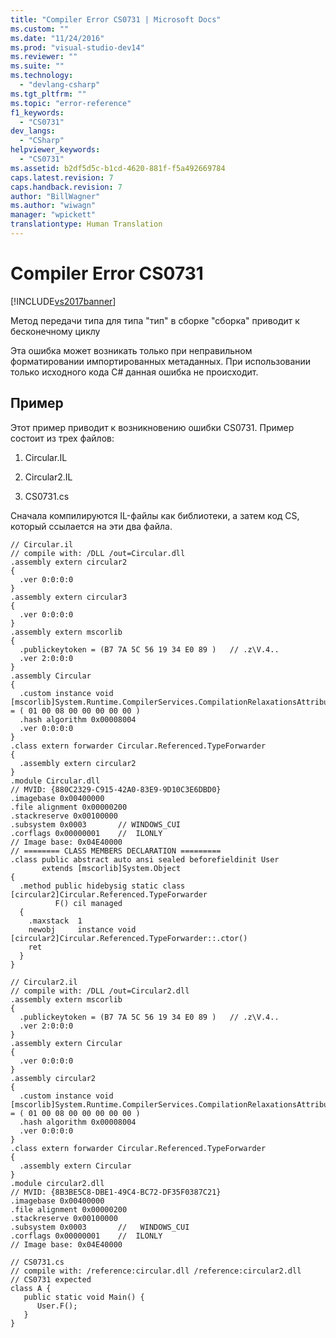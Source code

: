 ```yaml
---
title: "Compiler Error CS0731 | Microsoft Docs"
ms.custom: ""
ms.date: "11/24/2016"
ms.prod: "visual-studio-dev14"
ms.reviewer: ""
ms.suite: ""
ms.technology: 
  - "devlang-csharp"
ms.tgt_pltfrm: ""
ms.topic: "error-reference"
f1_keywords: 
  - "CS0731"
dev_langs: 
  - "CSharp"
helpviewer_keywords: 
  - "CS0731"
ms.assetid: b2df5d5c-b1cd-4620-881f-f5a492669784
caps.latest.revision: 7
caps.handback.revision: 7
author: "BillWagner"
ms.author: "wiwagn"
manager: "wpickett"
translationtype: Human Translation
---
```

# Compiler Error CS0731
[!INCLUDE[vs2017banner](../../../csharp/includes/vs2017banner.md)]

Метод передачи типа для типа "тип" в сборке "сборка" приводит к бесконечному циклу  
  
 Эта ошибка может возникать только при неправильном форматировании импортированных метаданных.  При использовании только исходного кода C\# данная ошибка не происходит.  
  
## Пример  
 Этот пример приводит к возникновению ошибки CS0731.  Пример состоит из трех файлов:  
  
 1.  Circular.IL  
  
 2.  Circular2.IL  
  
 3.  CS0731.cs  
  
 Сначала компилируются IL\-файлы как библиотеки, а затем код CS, который ссылается на эти два файла.  
  
```  
// Circular.il  
// compile with: /DLL /out=Circular.dll  
.assembly extern circular2  
{  
  .ver 0:0:0:0  
}  
.assembly extern circular3  
{  
  .ver 0:0:0:0  
}  
.assembly extern mscorlib  
{  
  .publickeytoken = (B7 7A 5C 56 19 34 E0 89 )   // .z\V.4..  
  .ver 2:0:0:0  
}  
.assembly Circular  
{  
  .custom instance void [mscorlib]System.Runtime.CompilerServices.CompilationRelaxationsAttribute::.ctor(int32) = ( 01 00 08 00 00 00 00 00 )   
  .hash algorithm 0x00008004  
  .ver 0:0:0:0  
}  
.class extern forwarder Circular.Referenced.TypeForwarder  
{  
  .assembly extern circular2  
}  
.module Circular.dll  
// MVID: {880C2329-C915-42A0-83E9-9D10C3E6DBD0}  
.imagebase 0x00400000  
.file alignment 0x00000200  
.stackreserve 0x00100000  
.subsystem 0x0003       // WINDOWS_CUI  
.corflags 0x00000001    //  ILONLY  
// Image base: 0x04E40000  
// ======== CLASS MEMBERS DECLARATION =========  
.class public abstract auto ansi sealed beforefieldinit User  
       extends [mscorlib]System.Object  
{  
  .method public hidebysig static class [circular2]Circular.Referenced.TypeForwarder   
          F() cil managed  
  {  
    .maxstack  1  
    newobj     instance void [circular2]Circular.Referenced.TypeForwarder::.ctor()  
    ret  
  }  
}   
```  
  
```  
// Circular2.il  
// compile with: /DLL /out=Circular2.dll  
.assembly extern mscorlib  
{  
  .publickeytoken = (B7 7A 5C 56 19 34 E0 89 )   // .z\V.4..  
  .ver 2:0:0:0  
}  
.assembly extern Circular  
{  
  .ver 0:0:0:0  
}  
.assembly circular2  
{  
  .custom instance void [mscorlib]System.Runtime.CompilerServices.CompilationRelaxationsAttribute::.ctor(int32) = ( 01 00 08 00 00 00 00 00 )   
  .hash algorithm 0x00008004  
  .ver 0:0:0:0  
}  
.class extern forwarder Circular.Referenced.TypeForwarder  
{  
  .assembly extern Circular  
}  
.module circular2.dll  
// MVID: {8B3BE5C8-DBE1-49C4-BC72-DF35F0387C21}  
.imagebase 0x00400000  
.file alignment 0x00000200  
.stackreserve 0x00100000  
.subsystem 0x0003       //   WINDOWS_CUI  
.corflags 0x00000001    //  ILONLY  
// Image base: 0x04E40000  
```  
  
```  
// CS0731.cs  
// compile with: /reference:circular.dll /reference:circular2.dll  
// CS0731 expected  
class A {  
   public static void Main() {  
      User.F();  
   }  
}  
```